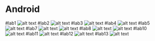# Android
#lab1
![alt text](lab1/execute.jpg?raw=true)
#lab2
![alt text](lab2/execute.jpg?raw=true)
#lab3
![alt text](lab3/execute.jpg?raw=true)
#lab4
![alt text](lab4/execute.jpg?raw=true)
#lab5
![alt text](lab5/execute.jpg?raw=true)
#lab7
![alt text](lab7/execute.jpg?raw=true)
![alt text](lab7/execute1.jpg?raw=true)
#lab8
![alt text](lab8/execute.jpg?raw=true)
![alt text](lab8_2/execute.jpg?raw=true)
#lab10
![alt text](lab10/execute.jpg?raw=true)
#lab11
![alt text](lab11/execute.jpg?raw=true)
#lab12
![alt text](lab12/execute.jpg?raw=true)
#lab13
![alt text](lab13/execute.jpg?raw=true)
